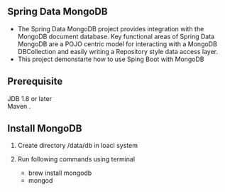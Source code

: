 ## Spring Data MongoDB ##

* The Spring Data MongoDB project provides integration with the MongoDB document database. Key functional areas of Spring Data MongoDB are a POJO centric model for interacting with a MongoDB DBCollection and easily writing a Repository style data access layer.
* This project demonstarte how to use Sping Boot with MongoDB

## Prerequisite ##

JDB 1.8 or later<br/> 
Maven . 



## Install MongoDB ##

1. Create directory /data/db in loacl system<br/>  
2. Run following commands using terminal<br/>  

    * brew install mongodb<br/>  
    * mongod



